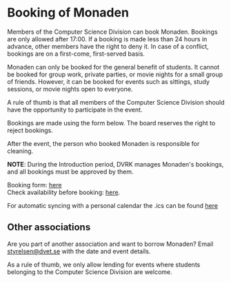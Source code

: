 # Booking of Monaden

Members of the Computer Science Division can book Monaden. Bookings are only allowed after 17:00. If a booking is made less than 24 hours in advance, other members have the right to deny it. In case of a conflict, bookings are on a first-come, first-served basis.

Monaden can only be booked for the general benefit of students. It cannot be booked for group work, private parties, or movie nights for a small group of friends. However, it can be booked for events such as sittings, study sessions, or movie nights open to everyone.

A rule of thumb is that all members of the Computer Science Division should have the opportunity to participate in the event.

Bookings are made using the form below. The board reserves the right to reject bookings.

After the event, the person who booked Monaden is responsible for cleaning.

**NOTE**: During the Introduction period, DVRK manages Monaden's bookings, and all bookings must be approved by them.

Booking form: [here](https://forms.gle/u7m5iTYhLqtQbNhe6)  
Check availability before booking: [here](https://calendar.google.com/calendar/embed?src=c_cd70b7365c189248ae5fce47932c65729fb3a0a4052a83b610613f1e6dcfd047%40group.calendar.google.com&ctz=Europe%2FStockholm).

For automatic syncing with a personal calendar the .ics can be found [here](https://calendar.google.com/calendar/ical/c_cd70b7365c189248ae5fce47932c65729fb3a0a4052a83b610613f1e6dcfd047%40group.calendar.google.com/public/basic.ics)

## Other associations

Are you part of another association and want to borrow Monaden? Email [styrelsen@dvet.se](mailto:styrelsen@dvet.se) with the date and event details.

As a rule of thumb, we only allow lending for events where students belonging to the Computer Science Division are welcome.
